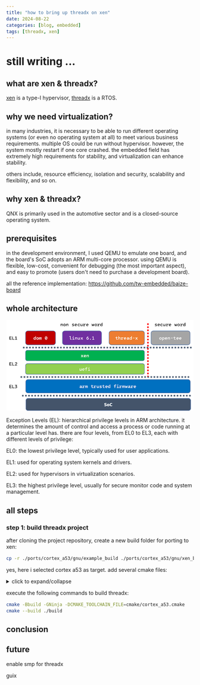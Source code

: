 ```yaml
---
title: "how to bring up threadx on xen"
date: 2024-08-22
categories: [blog, embedded]
tags: [threadx, xen]
---
```


# still writing ...

## what are xen & threadx?
[xen](https://xenproject.org) is a type-I hypervisor, [threadx](https://threadx.io) is a RTOS.

## why we need virtualization?
in many industries, it is necessary to be able to run different operating systems (or even no operating system at all) to meet various business requirements. multiple OS could be run without hypervisor. however, the system mostly restart if one core crashed. the embedded field has extremely high requirements for stability, and virtualization can enhance stability.

others include, resource efficiency, isolation and security, scalability and flexibility, and so on.

## why xen & threadx?
QNX is primarily used in the automotive sector and is a closed-source operating system.

## prerequisites
in the development environment, I used QEMU to emulate one board, and the board's SoC adopts an ARM multi-core processor. using QEMU is flexible, low-cost, convenient for debugging (the most important aspect), and easy to promote (users don't need to purchase a development board).

all the reference implementation: <https://github.com/tw-embedded/baize-board>

## whole architecture
![architecture image](../assets/2024.08/picture1.png)

Exception Levels (EL): hierarchical privilege levels in ARM architecture. it determines the amount of control and access a process or code running at a particular level has. there are four levels, from EL0 to EL3, each with different levels of privilege:

EL0: the lowest privilege level, typically used for user applications.

EL1: used for operating system kernels and drivers.

EL2: used for hypervisors in virtualization scenarios.

EL3: the highest privilege level, usually for secure monitor code and system management.

## all steps
### step 1: build threadx project
after cloning the project repository, create a new build folder for porting to xen:

```bash
cp -r ./ports/cortex_a53/gnu/example_build ./ports/cortex_a53/gnu/xen_build
```

yes, here i selected cortex a53 as target. add several cmake files:

<details>
<summary>click to expand/collapse</summary>

```diff
cmake/aarch64-linux-gnu.cmake
cmake/cortex_a53.cmake
ports/cortex_a53/gnu/CMakeLists.txt
<details>
<summary>click to expand/collapse</summary>

+target_sources(${PROJECT_NAME} PRIVATE
+    # {{BEGIN_TARGET_SOURCES}}
+	${CMAKE_CURRENT_LIST_DIR}/src/tx_initialize_low_level.S
+	${CMAKE_CURRENT_LIST_DIR}/src/tx_thread_context_restore.S
+	${CMAKE_CURRENT_LIST_DIR}/src/tx_thread_context_save.S
+	${CMAKE_CURRENT_LIST_DIR}/src/tx_thread_fp_disable.c
+	${CMAKE_CURRENT_LIST_DIR}/src/tx_thread_fp_enable.c
+	${CMAKE_CURRENT_LIST_DIR}/src/tx_thread_interrupt_control.S
+	${CMAKE_CURRENT_LIST_DIR}/src/tx_thread_interrupt_disable.S
+	${CMAKE_CURRENT_LIST_DIR}/src/tx_thread_interrupt_restore.S
+	${CMAKE_CURRENT_LIST_DIR}/src/tx_thread_schedule.S
+	${CMAKE_CURRENT_LIST_DIR}/src/tx_thread_stack_build.S
+	${CMAKE_CURRENT_LIST_DIR}/src/tx_thread_system_return.S
+	${CMAKE_CURRENT_LIST_DIR}/src/tx_timer_interrupt.S
+    # {{END_TARGET_SOURCES}}
+)
+
+target_include_directories(${PROJECT_NAME} PUBLIC
+    ${CMAKE_CURRENT_LIST_DIR}/inc
+)

</details>

```

(for detailed information, please refer to <https://github.com/tw-embedded/threadx/commit/4799a3ebcb08bb2d56d5cf94e6627a836e0adf8a>)

</details>

execute the following commands to build threadx:

```bash
cmake -Bbuild -GNinja -DCMAKE_TOOLCHAIN_FILE=cmake/cortex_a53.cmake
cmake --build ./build
```

## conclusion

## future
enable smp for threadx

guix
